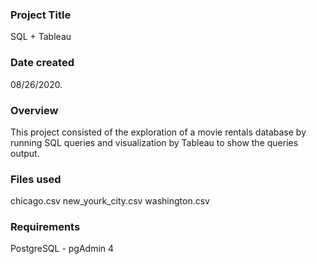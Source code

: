 ### Project Title
SQL + Tableau

### Date created
08/26/2020.

### Overview
This project consisted of the exploration of a movie rentals database by running SQL queries 
and visualization by Tableau to show the queries output.

### Files used
chicago.csv new_yourk_city.csv washington.csv

### Requirements
PostgreSQL - pgAdmin 4